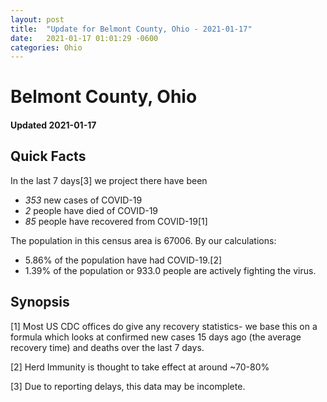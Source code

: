 ```yaml
---
layout: post
title:  "Update for Belmont County, Ohio - 2021-01-17"
date:   2021-01-17 01:01:29 -0600
categories: Ohio
---
```


# Belmont County, Ohio
#### Updated 2021-01-17

## Quick Facts

In the last 7 days[3] we project there have been
- *353* new cases of COVID-19
- *2* people have died of COVID-19
- *85* people have recovered from COVID-19[1]

The population in this census area is 67006. By our calculations:
- 5.86% of the population have had COVID-19.[2]
- 1.39% of the population or 933.0 people are actively fighting the virus.

## Synopsis




[1] Most US CDC offices do give any recovery statistics- we base this on a formula which looks at confirmed new cases
15 days ago (the average recovery time) and deaths over the last 7 days.

[2] Herd Immunity is thought to take effect at around ~70-80%

[3] Due to reporting delays, this data may be incomplete.
 
    